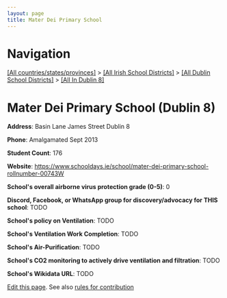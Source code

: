 ```yaml
---
layout: page
title: Mater Dei Primary School
---
```

# Navigation

[[All countries/states/provinces]](../../../..) > [[All Irish School Districts]](../../..) > [[All Dublin School Districts]](../..) > [[All In Dublin 8]](..)

# Mater Dei Primary School (Dublin 8)

**Address**: Basin Lane James Street Dublin 8

**Phone**: Amalgamated Sept 2013

**Student Count**: 176

**Website**: <https://www.schooldays.ie/school/mater-dei-primary-school-rollnumber-00743W>

**School's overall airborne virus protection grade (0-5)**: 0

**Discord, Facebook, or WhatsApp group for discovery/advocacy for THIS school**: TODO

**School's policy on Ventilation**: TODO

**School's Ventilation Work Completion**: TODO

**School's Air-Purification**: TODO

**School's CO2 monitoring to actively drive ventilation and filtration**: TODO

**School's Wikidata URL**: TODO


[Edit this page](https://github.com/ventilate-schools/Ireland/edit/main/./Dublin_8/Mater_Dei_Primary_School.md). See also [rules for contribution](../../../contribution-rules/)